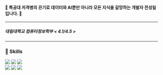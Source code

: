 #### 🎯 특공대 저격병의 끈기로 데이터와 AI뿐만 아니라 모든 지식을 갈망하는 개발자 전성일입니다. 🎯

<hr>

##### 대림대학교 컴퓨터정보학부 < 4.1/4.5 >

<hr>

### 📙 Skills

<img src="https://img.shields.io/badge/python-yellow.svg?&style=for-the-badge&logo=python&logoColor=#3776AB" />
<img src="https://img.shields.io/badge/C++-%2300599C.svg?&style=for-the-badge&logo=cplusplus&logoColor=white" />
<img src="https://img.shields.io/badge/tensorflow-%23FF6F00.svg?&style=for-the-badge&logo=tensorflow&logoColor=white" />
<br>
<img src="https://img.shields.io/badge/fastapi-%23009688.svg?&style=for-the-badge&logo=fastapi&logoColor=white" />
<img src="https://img.shields.io/badge/flask-%23000000.svg?&style=for-the-badge&logo=flask&logoColor=white" />
<img src="https://img.shields.io/badge/react-%2361DAFB.svg?&style=for-the-badge&logo=react&logoColor=black" />


